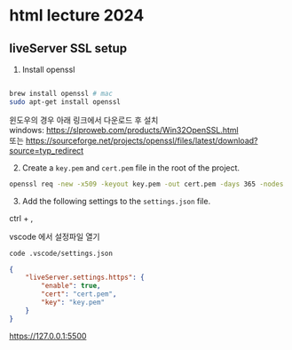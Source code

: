 # html lecture 2024

## liveServer SSL setup

1. Install openssl
```bash

brew install openssl # mac
sudo apt-get install openssl
```
윈도우의 경우 아래 링크에서 다운로드 후 설치  
windows: https://slproweb.com/products/Win32OpenSSL.html  
또는
https://sourceforge.net/projects/openssl/files/latest/download?source=typ_redirect


2. Create a `key.pem` and `cert.pem` file in the root of the project.

```bash
openssl req -new -x509 -keyout key.pem -out cert.pem -days 365 -nodes
```

3. Add the following settings to the `settings.json` file.

ctrl + , 

vscode 에서 설정파일 열기  

```bash
code .vscode/settings.json
```

```json
{
    "liveServer.settings.https": {
        "enable": true,
        "cert": "cert.pem",
        "key": "key.pem"
    }
}

```
https://127.0.0.1:5500





